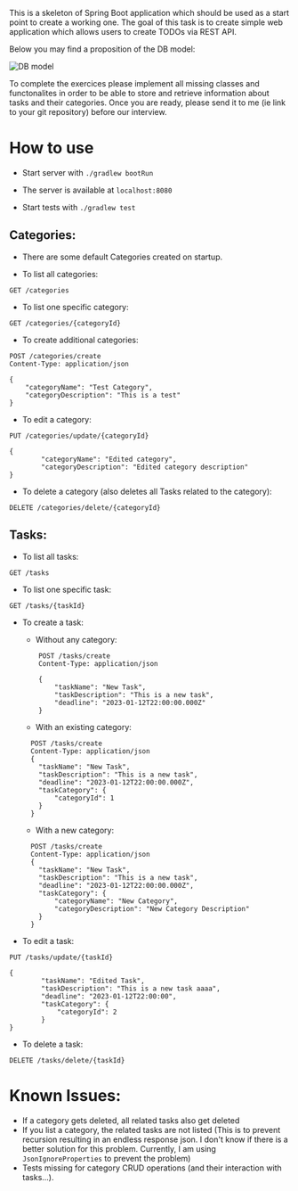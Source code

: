 This is a skeleton of Spring Boot application which should be used as a start point to create a working one.
The goal of this task is to create simple web application which allows users to create TODOs via REST API.

Below you may find a proposition of the DB model:

![DB model](DBModel.png)

To complete the exercices please implement all missing classes and functonalites in order to be able to store and retrieve information about tasks and their categories.
Once you are ready, please send it to me (ie link to your git repository) before  our interview.


# How to use
* Start server with ```./gradlew bootRun```
* The server is available at ```localhost:8080```

* Start tests with ```./gradlew test```

## Categories:
* There are some default Categories created on startup. 

* To list all categories:
```
GET /categories
```

* To list one specific category:
```
GET /categories/{categoryId}
```

* To create additional categories:
```
POST /categories/create
Content-Type: application/json

{
    "categoryName": "Test Category",
    "categoryDescription": "This is a test"
}
```

* To edit a category:
```
PUT /categories/update/{categoryId}

{
        "categoryName": "Edited category",
        "categoryDescription": "Edited category description"
}
```

* To delete a category (also deletes all Tasks related to the category):
```
DELETE /categories/delete/{categoryId}
```



## Tasks:
* To list all tasks:
```
GET /tasks
```

* To list one specific task:
```
GET /tasks/{taskId}
```

* To create a task:
  * Without any category:
  ```
      POST /tasks/create
      Content-Type: application/json
    
      {
          "taskName": "New Task",
          "taskDescription": "This is a new task",
          "deadline": "2023-01-12T22:00:00.000Z"
      }
  ```
  
  * With an existing category:
  ```
    POST /tasks/create
    Content-Type: application/json
    {
      "taskName": "New Task",
      "taskDescription": "This is a new task",
      "deadline": "2023-01-12T22:00:00.000Z",
      "taskCategory": {
          "categoryId": 1
      }
    }
  ```  

  * With a new category:
  ```
    POST /tasks/create
    Content-Type: application/json
    {
      "taskName": "New Task",
      "taskDescription": "This is a new task",
      "deadline": "2023-01-12T22:00:00.000Z",
      "taskCategory": {
          "categoryName": "New Category",
          "categoryDescription": "New Category Description"
      }
    }
  ```
    
    
* To edit a task:
```
PUT /tasks/update/{taskId}

{
        "taskName": "Edited Task",
        "taskDescription": "This is a new task aaaa",
        "deadline": "2023-01-12T22:00:00",
        "taskCategory": {
            "categoryId": 2
        }
}
```

* To delete a task:
```
DELETE /tasks/delete/{taskId}
```


# Known Issues:
* If a category gets deleted, all related tasks also get deleted
* If you list a category, the related tasks are not listed (This is to prevent recursion resulting in an endless 
response json. I don't know if there is a better solution for this problem. Currently, I am using ```JsonIgnoreProperties``` to prevent the problem)
* Tests missing for category CRUD operations (and their interaction with tasks...).  